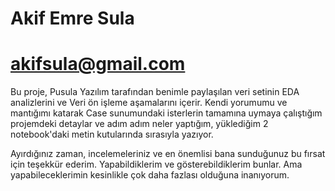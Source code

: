 # Akif Emre Sula
# akifsula@gmail.com

Bu proje, Pusula Yazılım tarafından benimle paylaşılan veri setinin EDA analizlerini ve Veri ön işleme aşamalarını içerir.
Kendi yorumumu ve mantığımı katarak Case sunumundaki isterlerin tamamına uymaya çalıştığım projemdeki detaylar ve adım adım
neler yaptığım, yüklediğim 2 notebook'daki metin kutularında sırasıyla yazıyor. 

Ayırdığınız zaman, incelemeleriniz ve en önemlisi bana sunduğunuz bu fırsat için teşekkür ederim. Yapabildiklerim ve gösterebildiklerim
bunlar. Ama yapabileceklerimin kesinlikle çok daha fazlası olduğuna inanıyorum.
